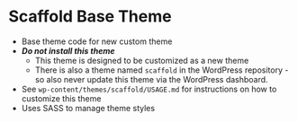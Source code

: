 # Scaffold Base Theme

* Base theme code for new custom theme
* ***Do not install this theme***
  * This theme is designed to be customized as a new theme
  * There is also a theme named `scaffold` in the WordPress repository - so also never update this theme via the WordPress dashboard. 
* See `wp-content/themes/scaffold/USAGE.md` for instructions on how to customize this theme
* Uses SASS to manage theme styles

